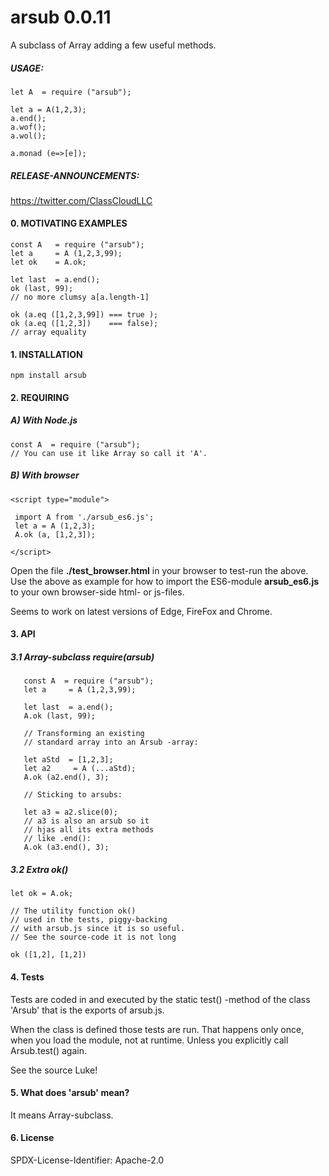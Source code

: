 # arsub 0.0.11

A subclass of Array adding
a few useful methods.
 

##### USAGE:

    let A  = require ("arsub");
        
    let a = A(1,2,3);
    a.end();
    a.wof();
    a.wol();

    a.monad (e=>[e]);


##### RELEASE-ANNOUNCEMENTS:
   
https://twitter.com/ClassCloudLLC
   
   
#### 0. MOTIVATING EXAMPLES

    const A   = require ("arsub");
    let a     = A (1,2,3,99);
    let ok    = A.ok;

    let last  = a.end();
    ok (last, 99);
    // no more clumsy a[a.length-1]

    ok (a.eq ([1,2,3,99]) === true );
    ok (a.eq ([1,2,3])    === false);
    // array equality





#### 1. INSTALLATION
    npm install arsub
    
#### 2. REQUIRING

##### A) With Node.js

    const A  = require ("arsub");
    // You can use it like Array so call it 'A'.


##### B) With  browser

    <script type="module">

     import A from './arsub_es6.js';
     let a = A (1,2,3);
     A.ok (a, [1,2,3]);

    </script>

Open the file
 **./test_browser.html**  in your
 browser to test-run the above.
 Use the above as example for
 how to import  the ES6-module
  **arsub_es6.js** to your own
  browser-side html- or js-files.



Seems to work on latest versions of Edge,
FireFox and Chrome.

#### 3. API  

##### 3.1 Array-subclass require(arsub)

       const A  = require ("arsub");
       let a     = A (1,2,3,99);

       let last  = a.end();
       A.ok (last, 99);

       // Transforming an existing
       // standard array into an Arsub -array:

       let aStd  = [1,2,3];
       let a2     = A (...aStd);
       A.ok (a2.end(), 3);

       // Sticking to arsubs:

       let a3 = a2.slice(0);
       // a3 is also an arsub so it
       // hjas all its extra methods
       // like .end():
       A.ok (a3.end(), 3);



##### 3.2 Extra ok()

    let ok = A.ok;

    // The utility function ok()
    // used in the tests, piggy-backing
    // with arsub.js since it is so useful.
    // See the source-code it is not long

    ok ([1,2], [1,2])

#### 4. Tests

Tests are coded in and executed by
the static test() -method of the
class 'Arsub' that is the exports of
arsub.js.

When the class is defined those
tests are run. That happens
only once, when you load the module,
not at runtime. Unless you explicitly
call Arsub.test() again.

See the source Luke!
   
#### 5. What does 'arsub' mean?
It means Array-subclass.

#### 6. License
SPDX-License-Identifier: Apache-2.0


